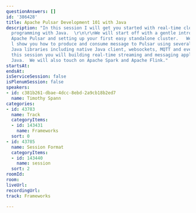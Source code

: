 ```yaml
---
questionAnswers: []
id: '386428'
title: Apache Pulsar Development 101 with Java
description: "In this session I will get you started with real-time cloud native streaming
  programming with Java.  \r\n\r\nWe will start off with a gentle introduction to
  Apache Pulsar and setting up your first easy standalone cluster.   We will then
  l show you how to produce and consume message to Pulsar using several different
  Java libraries including native Java client, websockets, MQTT and even Kafka.   \r\n\r\nAfter
  this session you will building real-time streaming and messaging applications with
  Java.  We will also touch on Apache Spark and Apache Flink."
startsAt: 
endsAt: 
isServiceSession: false
isPlenumSession: false
speakers:
- id: c381b261-dbae-4dcc-8ebd-2a9cb18b2ed7
  name: Timothy Spann
categories:
- id: 43783
  name: Track
  categoryItems:
  - id: 143431
    name: Frameworks
  sort: 0
- id: 43785
  name: Session Format
  categoryItems:
  - id: 143440
    name: session
  sort: 2
roomId: 
room: 
liveUrl: 
recordingUrl: 
track: Frameworks

---
```

